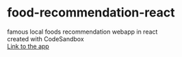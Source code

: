 # food-recommendation-react
famous local foods recommendation webapp in react <br>
created with CodeSandbox <br>
[Link to the app](https://2xr1t.csb.app/ "famousFoods")
